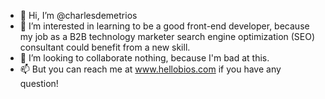 - 👋 Hi, I’m @charlesdemetrios
- 👀 I’m interested in learning to be a good front-end developer, because my job as a B2B technology marketer search engine optimization (SEO) consultant could benefit from a new skill.  
- 💞️ I’m looking to collaborate nothing, because I'm bad at this.
- 📫 But you can reach me at www.hellobios.com if you have any question!

<!---
charlesdemetrios/charlesdemetrios is a ✨ special ✨ repository because its `README.md` (this file) appears on your GitHub profile.
You can click the Preview link to take a look at your changes.
--->
